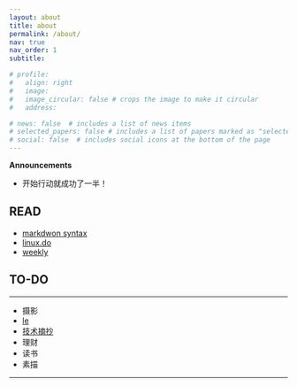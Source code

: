 ```yaml
---
layout: about
title: about
permalink: /about/
nav: true
nav_order: 1
subtitle:

# profile:
#   align: right
#   image: 
#   image_circular: false # crops the image to make it circular
#   address: 

# news: false  # includes a list of news items
# selected_papers: false # includes a list of papers marked as "selected={true}"
# social: false  # includes social icons at the bottom of the page
---
```


**Announcements** 
- 开始行动就成功了一半！

## READ
- [markdwon syntax](https://docs.github.com/en/get-started/writing-on-github/getting-started-with-writing-and-formatting-on-github/basic-writing-and-formatting-syntax)
- [linux.do](https://linux.do/)
- [weekly](https://github.com/ruanyf/weekly)


## TO-DO
---

- 摄影
- [le](https://leetcode.com/problems/merge-strings-alternately/description/?envType=study-plan-v2&envId=leetcode-75)
- [技术摘抄](https://lianglianglee.com/)
- 理财
- 读书
- 素描

---

